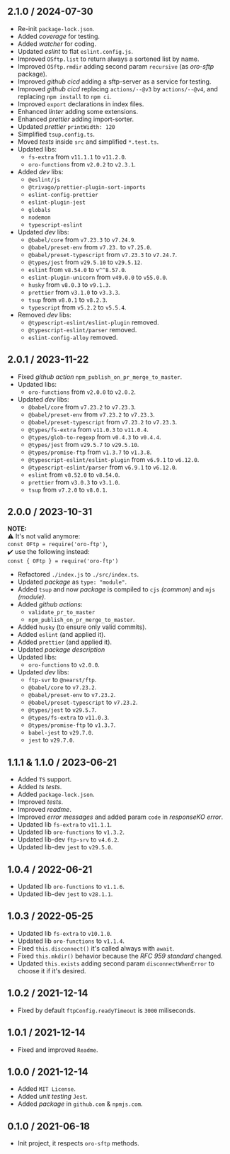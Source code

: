 ## 2.1.0 / 2024-07-30
- Re-init `package-lock.json`.
- Added _coverage_ for testing.
- Added _watcher_ for coding.
- Updated _eslint_ to flat `eslint.config.js`.
- Improved `OSftp.list` to return always a sortened list by name.
- Improved `OSftp.rmdir` adding second param `recursive` (as _oro-sftp_ package).
- Improved _github cicd_ adding a sftp-server as a service for testing.
- Improved _github cicd_ replacing `actions/--@v3` by `actions/--@v4`, and replacing `npm install` to `npm ci`.
- Improved `export` declarations in index files.
- Enhanced _linter_ adding some extensions.
- Enhanced _prettier_ adding import-sorter.
- Updated _prettier_ `printWidth: 120`
- Simplified `tsup.config.ts`.
- Moved _tests_ inside `src` and simplified `*.test.ts`.
- Updated libs:
  - `fs-extra` from `v11.1.1` to `v11.2.0`.
  - `oro-functions` from `v2.0.2` to `v2.3.1`.
- Added _dev_ libs:
  - `@eslint/js`
  - `@trivago/prettier-plugin-sort-imports`
  - `eslint-config-prettier`
  - `eslint-plugin-jest`
  - `globals`
  - `nodemon`
  - `typescript-eslint`
- Updated _dev_ libs:
  - `@babel/core` from `v7.23.3` to `v7.24.9`.
  - `@babel/preset-env` from `v7.23.` to `v7.25.0`.
  - `@babel/preset-typescript` from `v7.23.3` to `v7.24.7`.
  - `@types/jest` from `v29.5.10` to `v29.5.12`.
  - `eslint` from `v8.54.0` to `v^^8.57.0`.
  - `eslint-plugin-unicorn` from `v49.0.0` to `v55.0.0`.
  - `husky` from `v8.0.3` to `v9.1.3`.
  - `prettier` from `v3.1.0` to `v3.3.3`.
  - `tsup` from `v8.0.1` to `v8.2.3`.
  - `typescript` from `v5.2.2` to `v5.5.4`.
- Removed _dev_ libs:
  - `@typescript-eslint/eslint-plugin` removed.
  - `@typescript-eslint/parser` removed.
  - `eslint-config-alloy` removed.

## 2.0.1 / 2023-11-22
* Fixed _github action_ `npm_publish_on_pr_merge_to_master`.
* Updated libs:
  * `oro-functions` from `v2.0.0` to `v2.0.2`.
* Updated _dev_ libs:
  * `@babel/core` from `v7.23.2` to `v7.23.3`.
  * `@babel/preset-env` from `v7.23.2` to `v7.23.3`.
  * `@babel/preset-typescript` from `v7.23.2` to `v7.23.3`.
  * `@types/fs-extra` from `v11.0.3` to `v11.0.4`.
  * `@types/glob-to-regexp` from `v0.4.3` to `v0.4.4`.
  * `@types/jest` from `v29.5.7` to `v29.5.10`.
  * `@types/promise-ftp` from `v1.3.7` to `v1.3.8`.
  * `@typescript-eslint/eslint-plugin` from `v6.9.1` to `v6.12.0`.
  * `@typescript-eslint/parser` from `v6.9.1` to `v6.12.0`.
  * `eslint` from `v8.52.0` to `v8.54.0`.
  * `prettier` from `v3.0.3` to `v3.1.0`.
  * `tsup` from `v7.2.0` to `v8.0.1`.

## 2.0.0 / 2023-10-31
**NOTE:**<br>
⚠️ It's not valid anymore:<br>`const OFtp = require('oro-ftp')`,<br>
✔️ use the following instead:<br>`const { OFtp } = require('oro-ftp')`

* Refactored `./index.js` to `./src/index.ts`.
* Updated _package_ as `type: "module"`.
* Added `tsup` and now _package_ is compiled to `cjs` _(common)_ and `mjs` _(module)_.
* Added _github actions_:
    * `validate_pr_to_master`
    * `npm_publish_on_pr_merge_to_master`.
* Added `husky` (to ensure only valid commits).
* Added `eslint` (and applied it).
* Added `prettier` (and applied it).
* Updated _package description_
* Updated libs:
    * `oro-functions` to `v2.0.0`.
* Updated _dev_ libs:
    * `ftp-svr` to `@nearst/ftp`.
    * `@babel/core` to `v7.23.2`.
    * `@babel/preset-env` to `v7.23.2`.
    * `@babel/preset-typescript` to `v7.23.2`.
    * `@types/jest` to `v29.5.7`.
    * `@types/fs-extra` to `v11.0.3`.
    * `@types/promise-ftp` to `v1.3.7`.
    * `babel-jest` to `v29.7.0`.
    * `jest` to `v29.7.0`.

## 1.1.1 & 1.1.0 / 2023-06-21
* Added `TS` support.
* Added _ts tests_.
* Added `package-lock.json`.
* Improved _tests_.
* Improved _readme_.
* Improved _error messages_ and added param `code` in _responseKO error_.
* Updated lib `fs-extra` to `v11.1.1`.
* Updated lib `oro-functions` to `v1.3.2`.
* Updated lib-dev `ftp-srv` to `v4.6.2`.
* Updated lib-dev `jest` to `v29.5.0`.

## 1.0.4 / 2022-06-21
* Updated lib `oro-functions` to `v1.1.6`.
* Updated lib-dev `jest` to `v28.1.1`.

## 1.0.3 / 2022-05-25
* Updated lib `fs-extra` to `v10.1.0`.
* Updated lib `oro-functions` to `v1.1.4`.
* Fixed `this.disconnect()` it's called always with `await`.
* Fixed `this.mkdir()` behavior because the _RFC 959 standard_ changed.
* Updated `this.exists` adding second param `disconnectWhenError` to choose it if it's desired.

## 1.0.2 / 2021-12-14
* Fixed by default `ftpConfig.readyTimeout` is `3000` miliseconds.

## 1.0.1 / 2021-12-14
* Fixed and improved `Readme`.

## 1.0.0 / 2021-12-14
* Added `MIT License`.
* Added _unit testing_ `Jest`.
* Added _package_ in `github.com` & `npmjs.com`.

## 0.1.0 / 2021-06-18
* Init project, it respects `oro-sftp` methods.
